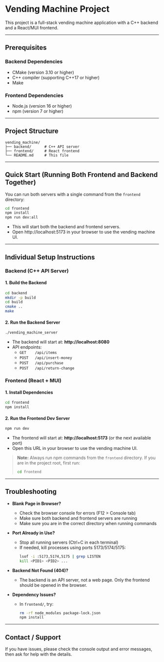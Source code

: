 # Vending Machine Project

This project is a full-stack vending machine application with a C++ backend and a React/MUI frontend.

---

## Prerequisites

### Backend Dependencies
- CMake (version 3.10 or higher)
- C++ compiler (supporting C++17 or higher)
- Make

### Frontend Dependencies
- Node.js (version 16 or higher)
- npm (version 7 or higher)

---

## Project Structure

```
vending_machine/
├── backend/      # C++ API server
├── frontend/     # React frontend
└── README.md     # This file
```

---

## Quick Start (Running Both Frontend and Backend Together)

You can run both servers with a single command from the `frontend` directory:

```sh
cd frontend
npm install
npm run dev:all
```
- This will start both the backend and frontend servers.
- Open http://localhost:5173 in your browser to use the vending machine UI.

---

## Individual Setup Instructions

### Backend (C++ API Server)

#### 1. Build the Backend
```sh
cd backend
mkdir -p build
cd build
cmake ..
make
```

#### 2. Run the Backend Server
```sh
./vending_machine_server
```
- The backend will start at: **http://localhost:8080**
- API endpoints:
  - `GET    /api/items`
  - `POST   /api/insert-money`
  - `POST   /api/purchase`
  - `POST   /api/return-change`

### Frontend (React + MUI)

#### 1. Install Dependencies
```sh
cd frontend
npm install
```

#### 2. Run the Frontend Dev Server
```sh
npm run dev
```
- The frontend will start at: **http://localhost:5173** (or the next available port)
- Open this URL in your browser to use the vending machine UI.

> **Note:** Always run npm commands from the `frontend` directory. If you are in the project root, first run:
> ```sh
> cd frontend
> ```

---

## Troubleshooting

- **Blank Page in Browser?**
  - Check the browser console for errors (F12 > Console tab)
  - Make sure both backend and frontend servers are running
  - Make sure you are in the correct directory when running commands

- **Port Already in Use?**
  - Stop all running servers (Ctrl+C in each terminal)
  - If needed, kill processes using ports 5173/5174/5175:
    ```sh
    lsof -i :5173,5174,5175 | grep LISTEN
    kill <PID1> <PID2> ...
    ```

- **Backend Not Found (404)?**
  - The backend is an API server, not a web page. Only the frontend should be opened in the browser.

- **Dependency Issues?**
  - In `frontend/`, try:
    ```sh
    rm -rf node_modules package-lock.json
    npm install
    ```

---

## Contact / Support
If you have issues, please check the console output and error messages, then ask for help with the details.